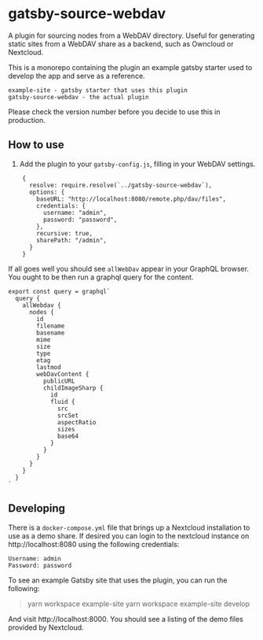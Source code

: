 # gatsby-source-webdav

A plugin for sourcing nodes from a WebDAV directory. Useful for generating static sites from a WebDAV share as a backend, such as Owncloud or Nextcloud.

This is a monorepo containing the plugin an example gatsby starter used to develop the app and serve as a reference.

```
example-site - gatsby starter that uses this plugin
gatsby-source-webdav - the actual plugin
```

Please check the version number before you decide to use this in production.

## How to use

1. Add the plugin to your `gatsby-config.js`, filling in your WebDAV settings.

```
    {
      resolve: require.resolve(`../gatsby-source-webdav`),
      options: {
        baseURL: "http://localhost:8080/remote.php/dav/files",
        credentials: {
          username: "admin",
          password: "password",
        },
        recursive: true,
        sharePath: "/admin",
      }
    }
```

If all goes well you should see `allWebDav` appear in your GraphQL browser. You ought to be then run a graphql query for the content.

```
export const query = graphql`
  query {
    allWebdav {
      nodes {
        id
        filename
        basename
        mime
        size
        type
        etag
        lastmod
        webDavContent {
          publicURL
          childImageSharp {
            id
            fluid {
              src
              srcSet
              aspectRatio
              sizes
              base64
            }
          }
        }
      }
    }
  }
`
```

## Developing

There is a `docker-compose.yml` file that brings up a Nextcloud installation to use as a demo share. If desired you can login to the nextcloud instance on http://localhost:8080 using the following credentials:

```
Username: admin
Password: password
```

To see an example Gatsby site that uses the plugin, you can run the following:

> yarn workspace example-site 
> yarn workspace example-site develop

And visit http://localhost:8000. You should see a listing of the demo files provided by Nextcloud.
